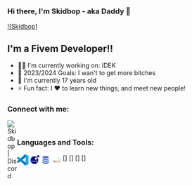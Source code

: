 ### Hi there, I'm Skidbop - aka Daddy 👋

[![Skidbop]](https://github.com/SkidbopDev)


## I'm a Fivem Developer!!

- 👨‍💻 I'm currently working on: IDEK
- 🥅 2023/2024 Goals: I wan't to get more bitches
- 👴 I'm currently 17 years old
- ⚡ Fun fact: I ❤️ to learn new things, and meet new people!


### Connect with me:

[<img align="left" alt="Skidbop | Discord" width="22px" src="https://raw.githubusercontent.com/FortAwesome/Font-Awesome/master/svgs/brands/discord.svg" />][discord]


<br />

### Languages and Tools:

[<img align="left" alt="Visual Studio Code" width="26px" src="https://raw.githubusercontent.com/github/explore/80688e429a7d4ef2fca1e82350fe8e3517d3494d/topics/visual-studio-code/visual-studio-code.png" />]
[<img align="left" alt="Lua" width="26px" src="https://raw.githubusercontent.com/github/explore/80688e429a7d4ef2fca1e82350fe8e3517d3494d/topics/lua/lua.png" />]
[<img align="left" alt="SQL" width="26px" src="https://raw.githubusercontent.com/github/explore/80688e429a7d4ef2fca1e82350fe8e3517d3494d/topics/sql/sql.png" />]
[<img align="left" alt="MySQL" width="26px" src="https://raw.githubusercontent.com/github/explore/80688e429a7d4ef2fca1e82350fe8e3517d3494d/topics/mysql/mysql.png" />]




[discord]: https://discord.gg/lunadev

